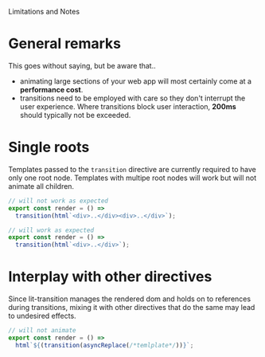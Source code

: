 Limitations and Notes


# General remarks

This goes without saying, but be aware that..

* animating large sections of your web app will 
  most certainly come at a __performance cost__.
* transitions need to be employed with care
  so they don't interrupt the user experience.
  Where transitions block user interaction,
  __200ms__ should typically not be exceeded.


# Single roots

Templates passed to the `transition` directive are currently required to have only one
root node.
Templates with multipe root nodes will work but will not animate all children.

```javascript
// will not work as expected
export const render = () => 
  transition(html`<div>..</div><div>..</div>`);

// will work as expected
export const render = () => 
  transition(html`<div>..</div>`);
```

# Interplay with other directives

Since lit-transition manages the rendered dom and holds on to
references during transitions, mixing it with other directives that do
the same may lead to undesired effects.

```javascript
// will not animate
export const render = () =>
  html`${(transition(asyncReplace(/*temlplate*/))}`;
```

